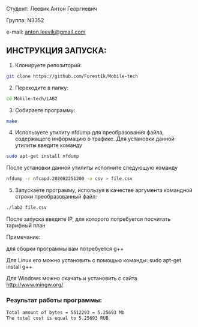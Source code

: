 Студент: Леевик Антон Георгиевич

Группа: N3352

e-mail: anton.leevik@gmail.com

## ИНСТРУКЦИЯ ЗАПУСКА:

1.	Клонируете репозиторий:
``` bash
git clone https://github.com/Forest1k/Mobile-tech
```
2.	Переходите в папку: 
``` bash
cd Mobile-tech/LAB2
```
3.	Собираете программу:
``` bash
make
```
4. Используете утилиту nfdump для преобразования файла, содержащего информацию о трафике. 
Для установки данной утилиты введите команду 
``` bash
sudo apt-get install nfdump
```

После установки данной утилиты исполните следующую команду
``` bash
nfdump -r nfcapd.202002251200 -o csv > file.csv
```

5.	Запускаете программу, используя в качестве аргумента командной строки преобразованный файл:
```bash
./lab2 file.csv
```

После запуска введите IP, для которого потребуется посчитать тарифный план


Примечание:

для сборки программы вам потребуется g++

Для Linux его можно установить с помощью команды: sudo apt-get install g++

Для Windows можно скачать и установить с сайта http://www.mingw.org/

### Результат работы программы:

``` bash
Total amount of bytes = 5512293 = 5.25693 Mb
The total cost is equal to 5.25693 RUB
```

